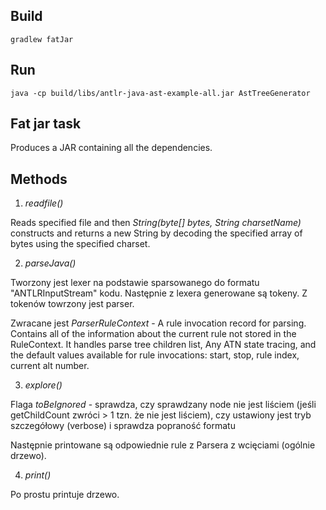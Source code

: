 ## Build

```
gradlew fatJar
```

## Run

```
java -cp build/libs/antlr-java-ast-example-all.jar AstTreeGenerator
```

## Fat jar task
Produces a JAR containing all the dependencies.


## Methods

1. *readfile()*

Reads specified file and then *String(byte[] bytes, String charsetName)* constructs and returns a new String by decoding the specified array of bytes using the specified charset.

2. *parseJava()*

Tworzony jest lexer na podstawie sparsowanego do formatu "ANTLRInputStream" kodu. Następnie z lexera generowane są tokeny. Z tokenów towrzony jest parser.

Zwracane jest *ParserRuleContext* -  A rule invocation record for parsing. Contains all of the information about the current rule not stored in the RuleContext. It handles parse tree children list, Any ATN state tracing, and the default values available for rule invocations: start, stop, rule index, current alt number.


3. *explore()*

Flaga *toBeIgnored* - sprawdza, czy sprawdzany node nie jest liściem (jeśli getChildCount zwróci > 1 tzn. że nie jest liściem), czy ustawiony jest tryb szczegółowy (verbose) i sprawdza popraność formatu

Następnie printowane są odpowiednie rule z Parsera z wcięciami (ogólnie drzewo).

4. *print()*

Po prostu printuje drzewo.